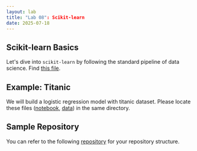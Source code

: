 ```yaml
---
layout: lab
title: "Lab 08": Scikit-learn
date: 2025-07-18
---
```

## Scikit-learn Basics
Let's dive into `scikit-learn` by following the standard pipeline of data science. Find <a href ="https://github.com/wonjun-seo/cosmos/blob/master/static_files/labs/8/scikit-learn.ipynb">this file</a>.

## Example: Titanic
We will build a logistic regression model with titanic dataset. Please locate these files (<a href ="https://github.com/wonjun-seo/cosmos/blob/master/static_files/labs/8/scikit-learn_Example.ipynb">notebook</a>, <a href ="https://github.com/wonjun-seo/cosmos/blob/master/static_files/labs/8/titanic_cleaned.csv">data</a>) in the same directory.

## Sample Repository
You can refer to the following [repository](https://github.com/wonjun-davis/Titanic) for your repository structure.
